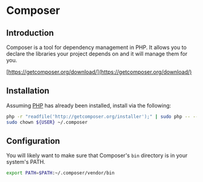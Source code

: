# Composer

## Introduction

Composer is a tool for dependency management in PHP. It allows you to declare the libraries your project depends on and it will manage them for you.

[https://getcomposer.org/download/](https://getcomposer.org/download/)

## Installation

Assuming [PHP](software/php.md) has already been installed, install via the following:

```bash
php -r "readfile('http://getcomposer.org/installer');" | sudo php -- --install-dir=/usr/local/bin/ --filename=composer
sudo chown ${USER} ~/.composer
```

## Configuration

You will likely want to make sure that Composer's `bin` directory is in your system's PATH.

```bash
export PATH=$PATH:~/.composer/vendor/bin
```

